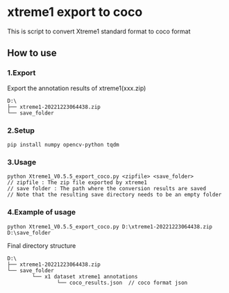 # xtreme1 export to coco
This is script to convert Xtreme1 standard format to coco format

## How to use

### 1.Export
Export the annotation results of xtreme1(xxx.zip)

    D:\
    ├── xtreme1-20221223064438.zip 
    └── save_folder
### 2.Setup
    pip install numpy opencv-python tqdm
### 3.Usage
    python Xtreme1_V0.5.5_export_coco.py <zipfile> <save_folder>
    // zipfile : The zip file exported by xtreme1
    // save folder : The path where the conversion results are saved
    // Note that the resulting save directory needs to be an empty folder
### 4.Example of usage
    python Xtreme1_V0.5.5_export_coco.py D:\xtreme1-20221223064438.zip  D:\save_folder
Final directory structure
    
    D:\
    ├── xtreme1-20221223064438.zip 
    └── save_folder
            └── x1 dataset xtreme1 annotations
                    └── coco_results.json  // coco format json






